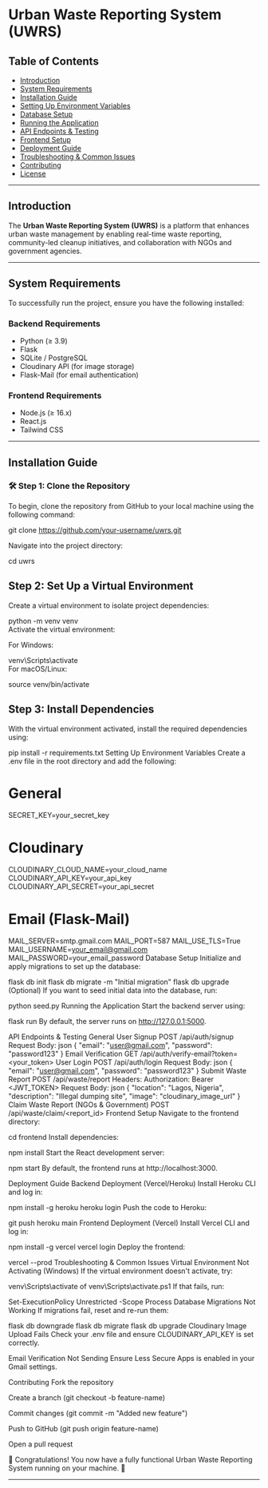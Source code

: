 # Urban Waste Reporting System (UWRS)

## Table of Contents  
- [Introduction](#introduction)  
- [System Requirements](#system-requirements)  
- [Installation Guide](#installation-guide)  
- [Setting Up Environment Variables](#setting-up-environment-variables)  
- [Database Setup](#database-setup)  
- [Running the Application](#running-the-application)  
- [API Endpoints & Testing](#api-endpoints--testing)  
- [Frontend Setup](#frontend-setup)  
- [Deployment Guide](#deployment-guide)  
- [Troubleshooting & Common Issues](#troubleshooting--common-issues)  
- [Contributing](#contributing)  
- [License](#license)  

---

## Introduction  
The **Urban Waste Reporting System (UWRS)** is a platform that enhances urban waste management by enabling real-time waste reporting, community-led cleanup initiatives, and collaboration with NGOs and government agencies.  

---

## System Requirements  

To successfully run the project, ensure you have the following installed:

### Backend Requirements  
- Python (≥ 3.9)  
- Flask  
- SQLite / PostgreSQL  
- Cloudinary API (for image storage)  
- Flask-Mail (for email authentication)  

### Frontend Requirements  
- Node.js (≥ 16.x)  
- React.js  
- Tailwind CSS  

---

## Installation Guide  

### 🛠️ Step 1: Clone the Repository  
To begin, clone the repository from GitHub to your local machine using the following command:  

git clone https://github.com/your-username/uwrs.git

Navigate into the project directory:


cd uwrs
## Step 2: Set Up a Virtual Environment
Create a virtual environment to isolate project dependencies:


python -m venv venv  
Activate the virtual environment:

For Windows:


venv\Scripts\activate  
For macOS/Linux:


source venv/bin/activate  
## Step 3: Install Dependencies
With the virtual environment activated, install the required dependencies using:


pip install -r requirements.txt
Setting Up Environment Variables
Create a .env file in the root directory and add the following:


# General
SECRET_KEY=your_secret_key


# Cloudinary
CLOUDINARY_CLOUD_NAME=your_cloud_name
CLOUDINARY_API_KEY=your_api_key
CLOUDINARY_API_SECRET=your_api_secret

# Email (Flask-Mail)
MAIL_SERVER=smtp.gmail.com
MAIL_PORT=587
MAIL_USE_TLS=True
MAIL_USERNAME=your_email@gmail.com
MAIL_PASSWORD=your_email_password
Database Setup
Initialize and apply migrations to set up the database:


flask db init
flask db migrate -m "Initial migration"
flask db upgrade
(Optional) If you want to seed initial data into the database, run:


python seed.py
Running the Application
Start the backend server using:


flask run
By default, the server runs on http://127.0.0.1:5000.

API Endpoints & Testing
General User Signup
POST /api/auth/signup
Request Body:
json
{
  "email": "user@gmail.com",
  "password": "password123"
}
Email Verification
GET /api/auth/verify-email?token=<your_token>
User Login
POST /api/auth/login
Request Body:
json
{
  "email": "user@gmail.com",
  "password": "password123"
}
Submit Waste Report
POST /api/waste/report
Headers:
Authorization: Bearer <JWT_TOKEN>
Request Body:
json
{
  "location": "Lagos, Nigeria",
  "description": "Illegal dumping site",
  "image": "cloudinary_image_url"
}
Claim Waste Report (NGOs & Government)
POST /api/waste/claim/<report_id>
Frontend Setup
Navigate to the frontend directory:


cd frontend
Install dependencies:

npm install
Start the React development server:

npm start
By default, the frontend runs at http://localhost:3000.

Deployment Guide
Backend Deployment (Vercel/Heroku)
Install Heroku CLI and log in:

npm install -g heroku
heroku login
Push the code to Heroku:

git push heroku main
Frontend Deployment (Vercel)
Install Vercel CLI and log in:

npm install -g vercel
vercel login
Deploy the frontend:

vercel --prod
Troubleshooting & Common Issues
Virtual Environment Not Activating (Windows)
If the virtual environment doesn't activate, try:

venv\Scripts\activate of venv\Scripts\activate.ps1
If that fails, run:

Set-ExecutionPolicy Unrestricted -Scope Process
Database Migrations Not Working
If migrations fail, reset and re-run them:

flask db downgrade
flask db migrate
flask db upgrade
Cloudinary Image Upload Fails
Check your .env file and ensure CLOUDINARY_API_KEY is set correctly.

Email Verification Not Sending
Ensure Less Secure Apps is enabled in your Gmail settings.

Contributing
Fork the repository

Create a branch (git checkout -b feature-name)

Commit changes (git commit -m "Added new feature")

Push to GitHub (git push origin feature-name)

Open a pull request


🎯 Congratulations! You now have a fully functional Urban Waste Reporting System running on your machine. 🚀

---







